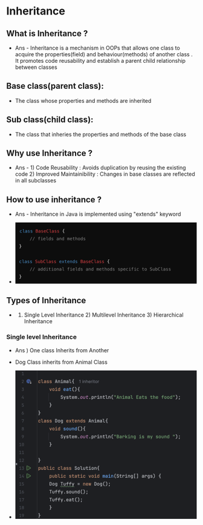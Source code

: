 # Inheritance 

## What is Inheritance ?
* Ans - Inheritance is a mechanism in OOPs that allows one class to acquire the properties(field)
and behaviour(methods) of another class . It promotes code reusability and establish a parent child relationship between classes 

## Base class(parent class): 
* The class whose properties and methods are inherited 
## Sub class(child class): 
* The class that inheries the properties and methods of the base class 

## Why use Inheritance ? 
* Ans - 1) Code Reusability : Avoids duplication by reusing the existing code 
      2) Improved Maintainibility : Changes in base classes are reflected in all subclasses 

## How to use inheritance ?
* Ans - Inheritance in Java is implemented using "extends" keyword  

* ![Inheritance](img1.png)


## Types of Inheritance 

* 1) Single Level Inheritance 2) Multilevel Inheritance 3) Hierarchical Inheritance 

### Single level Inheritance 
* Ans ) One class Inherits from Another 
* Dog Class inherits from Animal Class 

* ![Single Level Inheritance](img2.png)


